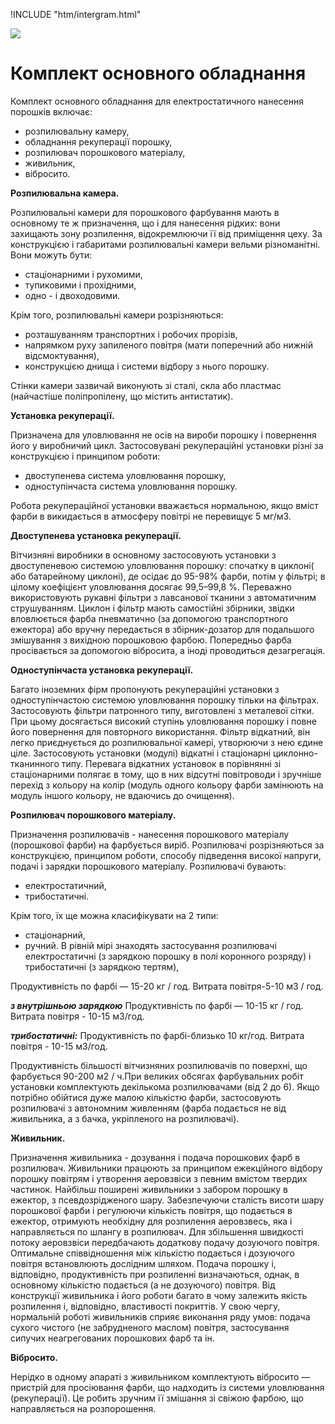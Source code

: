 !INCLUDE "htm/intergram.html"

![](https://chart.googleapis.com/chart?chs=180x180&amp;cht=qr&amp;chl=https://pp.vokov.tk/%D0%9A%D0%BE%D0%BC%D0%BF%D0%BB%D0%B5%D0%BA%D1%82_%D0%BE%D1%81%D0%BD%D0%BE%D0%B2%D0%BD%D0%BE%D0%B3%D0%BE_%D0%BE%D0%B1%D0%BB%D0%B0%D0%B4%D0%BD%D0%B0%D0%BD%D0%BD%D1%8F.html)

# **Комплект основного обладнання**
Комплект основного обладнання для електростатичного нанесення порошків включає:

* розпилювальну камеру,
* обладнання рекуперації порошку,
* розпилювач порошкового матеріалу,
* живильник,
* вібросито.

**Розпилювальна камера.**

Розпилювальні камери для порошкового фарбування мають в основному те ж призначення, що і для нанесення рідких: вони захищають зону розпилення, відокремлюючи її від приміщення цеху. За конструкцією і габаритами розпилювальні камери вельми різноманітні. Вони можуть бути:

* стаціонарними і рухомими,
* тупиковими і прохідними,
* одно - і двоходовими.

Крім того, розпилювальні камери розрізняються:

* розташуванням транспортних і робочих прорізів,
* напрямком руху запиленого повітря (мати поперечний або нижній відсмоктування),
* конструкцією днища і системи відбору з нього порошку.

Стінки камери зазвичай виконують зі сталі, скла або пластмас (найчастіше поліпропілену, що містить антистатик).

**Установка рекуперації.**

Призначена для уловлювання не осів на вироби порошку і повернення його у виробничий цикл. Застосовувані рекупераційні установки різні за конструкцією і принципом роботи: 

* двоступенева система уловлювання порошку,
* одноступінчаста система уловлювання порошку.

Робота рекупераційної установки вважається нормальною, якщо вміст фарби в викидається в атмосферу повітрі не перевищує 5 мг/м3.

**Двоступенева установка рекуперації.**

Вітчизняні виробники в основному застосовують установки з двоступеневою системою уловлювання порошку: спочатку в циклоні( або батарейному циклоні), де осідає до 95-98% фарби, потім у фільтрі; в цілому коефіцієнт уловлювання досягає 99,5–99,8 %. Переважно використовують рукавні фільтри з лавсанової тканини з автоматичним струшуванням. Циклон і фільтр мають самостійні збірники, звідки вловлюється фарба пневматично (за допомогою транспортного ежектора) або вручну передається в збірник-дозатор для подальшого змішування з вихідною порошковою фарбою. Попередньо фарба просівається за допомогою вібросита, а іноді проводиться дезагрегація.

**Одноступінчаста установка рекуперації.**

Багато іноземних фірм пропонують рекупераційні установки з одноступінчастою системою уловлювання порошку тільки на фільтрах. Застосовують фільтри патронного типу, виготовлені з металевої сітки. При цьому досягається високий ступінь уловлювання порошку і повне його повернення для повторного використання. Фільтр відкатний, він легко приєднується до розпилювальної камері, утворюючи з нею єдине ціле. Застосовують установки (модулі) відкатні і стаціонарні циклонно-тканинного типу. Перевага відкатних установок в порівнянні зі стаціонарними полягає в тому, що в них відсутні повітроводи і зручніше перехід з кольору на колір (модуль одного кольору фарби замінюють на модуль іншого кольору, не вдаючись до очищення).

**Розпилювач порошкового матеріалу.**

Призначення розпилювачів - нанесення порошкового матеріалу (порошкової фарби) на фарбується виріб. Розпилювачі розрізняються за конструкцією, принципом роботи, способу підведення високої напруги, подачі і зарядки порошкового матеріалу. Розпилювачі бувають:

* електростатичний,
* трибостатичні.

Крім того, їх ще можна класифікувати на 2 типи:

* стаціонарний,
* ручний.
В рівній мірі знаходять застосування розпилювачі електростатичні (з зарядкою порошку в полі коронного розряду) і трибостатичні (з зарядкою тертям),

Продуктивність по фарбі — 15-20 кг / год.
Витрата повітря-5-10 м3 / год.

**_з внутрішньою зарядкою_**
Продуктивність по фарбі — 10-15 кг / год.
Витрата повітря - 10-15 м3/год.

**_трибостатичні:_**
Продуктивність по фарбі-близько 10 кг/год.
Витрата повітря - 10-15 м3/год.

Продуктивність більшості вітчизняних розпилювачів по поверхні, що фарбується 90-200 м2 / ч.При великих обсягах фарбувальних робіт установки комплектують декількома розпилювачами (від 2 до 6). Якщо потрібно обійтися дуже малою кількістю фарби, застосовують розпилювачі з автономним живленням (фарба подається не від живильника, а з бачка, укріпленого на розпилювачі).

**Живильник.**

Призначення живильника - дозування і подача порошкових фарб в розпилювач. Живильники працюють за принципом ежекційного відбору порошку повітрям і утворення аеровзвіси з певним вмістом твердих частинок. Найбільш поширені живильники з забором порошку в ежектор, з псевдозрідженого шару. Забезпечуючи сталість висоти шару порошкової фарби і регулюючи кількість повітря, що подається в ежектор, отримують необхідну для розпилення аеровзвесь, яка і направляється по шлангу в розпилювач. Для збільшення швидкості потоку аеровзвіси передбачають додаткову подачу дозуючого повітря. Оптимальне співвідношення між кількістю подається і дозуючого повітря встановлюють дослідним шляхом. Подача порошку і, відповідно, продуктивність при розпиленні визначаються, однак, в основному кількістю подається (а не дозуючого) повітря. Від конструкції живильника і його роботи багато в чому залежить якість розпилення і, відповідно, властивості покриттів. У свою чергу, нормальній роботі живильників сприяє виконання ряду умов: подача сухого чистого (не забрудненого маслом) повітря, застосування сипучих неагрегованих порошкових фарб та ін.

**Вібросито.**

Нерідко в одному апараті з живильником комплектують вібросито — пристрій для просіювання фарби, що надходить із системи уловлювання (рекуперації). Це робить зручним її змішання зі свіжою фарбою, що направляється на розпорошення.
